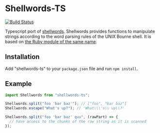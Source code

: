 # Shellwords-TS

[![Build Status](https://travis-ci.org/marques-work/shellwords.svg?branch=master)](https://travis-ci.org/marques-work/shellwords)

Typescript port of [shellwords](https://github.com/jimmycuadra/shellwords). Shellwords provides functions to manipulate strings according to the word parsing rules of the UNIX Bourne shell. It is based on [the Ruby module of the same name](http://www.ruby-doc.org/stdlib-1.9.3/libdoc/shellwords/rdoc/Shellwords.html).

## Installation

Add "shellwords-ts" to your `package.json` file and run `npm install`.

## Example

```javascript
import Shellwords from "shellwords-ts";

Shellwords.split("foo 'bar baz'"); // ["foo", "bar baz"]
Shellwords.escape("What's up?"); // 'What\\\'s\\ up\\?'

Shellwords.split("foo 'bar baz' quu", (rawPart) => {
  // have access to the chunks of the raw string as it is scanned
});
```
